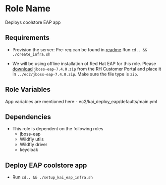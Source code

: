 Role Name
=========

Deploys coolstore EAP app 

Requirements
------------

* Provision the server: Pre-req can be found in [readme](../README.md)
Run `cd.. && ./create_infra.sh`

* We will be using offline installation of Red Hat EAP for this role. Please [download](https://access.redhat.com/jbossnetwork/restricted/listSoftware.html?downloadType=distributions&product=appplatform&version=7.4) `jboss-eap-7.4.0.zip` from the RH Customer Portal and place it in `../ec2/jboss-eap-7.4.0.zip`. Make sure the file type is `zip`.


Role Variables
--------------
App variables are mentioned here - ec2/kai_deploy_eap/defaults/main.yml

Dependencies
------------

* This role is dependent on the following roles
  - jboss-eap 
  - Wildfly utils 
  - Wildfly driver
  - keycloak

Deploy EAP coolstore app
----------------
* Run `cd.. && ./setup_kai_eap_infra.sh`
